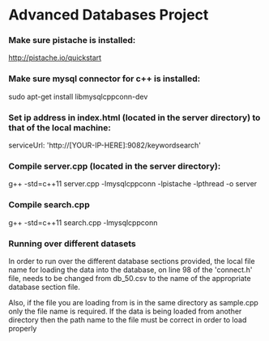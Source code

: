 # Advanced Databases Project


### Make sure pistache is installed: 

http://pistache.io/quickstart


### Make sure mysql connector for c++ is installed:

sudo apt-get install libmysqlcppconn-dev

### Set ip address in index.html (located in the server directory) to that of the local machine:

serviceUrl: 'http://[YOUR-IP-HERE]:9082/keywordsearch'

### Compile server.cpp (located in the server directory):

g++ -std=c++11 server.cpp -lmysqlcppconn -lpistache -lpthread -o server

### Compile search.cpp

g++ -std=c++11 search.cpp -lmysqlcppconn

### Running over different datasets

In order to run over the different database sections provided, the local file name for loading the data into the database, on line 98 of the 'connect.h' file, needs to be changed from db_50.csv to the name of the appropriate database section file.

Also, if the file you are loading from is in the same directory as sample.cpp only the file name is required. If the data is being loaded from another directory then the path name to the file must be correct in order to load properly

